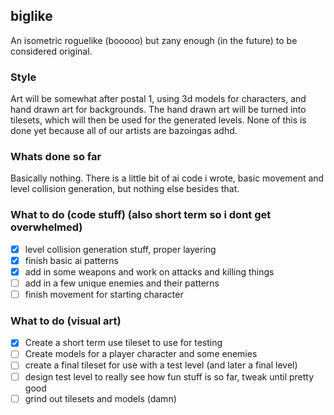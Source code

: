 ## biglike

An isometric roguelike (booooo) but zany enough (in the future) to be considered original. 


### Style
Art will be somewhat after postal 1, using 3d models for characters, and hand drawn art for backgrounds. The hand drawn art will be turned into tilesets, 
which will then be used for the generated levels. None of this is done yet because all of our artists are bazoingas adhd.

### Whats done so far
Basically nothing. There is a little bit of ai code i wrote, basic movement and level collision generation, but nothing else besides that.

### What to do (code stuff) (also short term so i dont get overwhelmed)
- [X] level collision generation stuff, proper layering
- [X] finish basic ai patterns
- [X] add in some weapons and work on attacks and killing things
- [ ] add in a few unique enemies and their patterns
- [ ] finish movement for starting character 

### What to do (visual art)
- [X] Create a short term use tileset to use for testing
- [ ] Create models for a player character and some enemies
- [ ] create a final tileset for use with a test level (and later a final level)
- [ ] design test level to really see how fun stuff is so far, tweak until pretty good
- [ ] grind out tilesets and models (damn)
